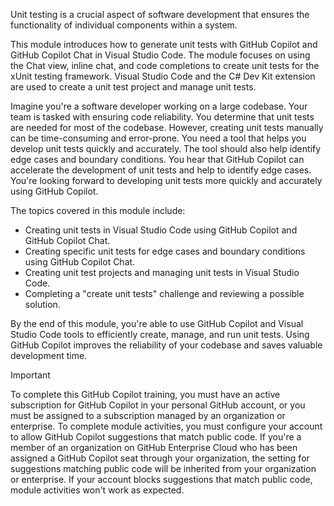 Unit testing is a crucial aspect of software development that ensures the functionality of individual components within a system.

This module introduces how to generate unit tests with GitHub Copilot and GitHub Copilot Chat in Visual Studio Code. The module focuses on using the Chat view, inline chat, and code completions to create unit tests for the xUnit testing framework. Visual Studio Code and the C# Dev Kit extension are used to create a unit test project and manage unit tests.

Imagine you're a software developer working on a large codebase. Your team is tasked with ensuring code reliability. You determine that unit tests are needed for most of the codebase. However, creating unit tests manually can be time-consuming and error-prone. You need a tool that helps you develop unit tests quickly and accurately. The tool should also help identify edge cases and boundary conditions. You hear that GitHub Copilot can accelerate the development of unit tests and help to identify edge cases. You're looking forward to developing unit tests more quickly and accurately using GitHub Copilot.

The topics covered in this module include:

- Creating unit tests in Visual Studio Code using GitHub Copilot and GitHub Copilot Chat.
- Creating specific unit tests for edge cases and boundary conditions using GitHub Copilot Chat.
- Creating unit test projects and managing unit tests in Visual Studio Code.
- Completing a "create unit tests" challenge and reviewing a possible solution.

By the end of this module, you're able to use GitHub Copilot and Visual Studio Code tools to efficiently create, manage, and run unit tests. Using GitHub Copilot improves the reliability of your codebase and saves valuable development time.

> [!IMPORTANT]
> To complete this GitHub Copilot training, you must have an active subscription for GitHub Copilot in your personal GitHub account, or you must be assigned to a subscription managed by an organization or enterprise. To complete module activities, you must configure your account to allow GitHub Copilot suggestions that match public code. If you're a member of an organization on GitHub Enterprise Cloud who has been assigned a GitHub Copilot seat through your organization, the setting for suggestions matching public code will be inherited from your organization or enterprise. If your account blocks suggestions that match public code, module activities won't work as expected.

